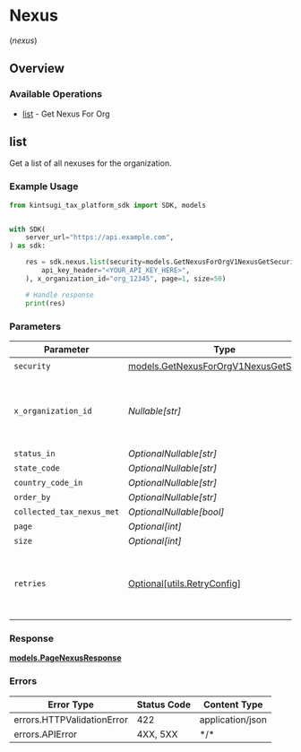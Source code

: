 # Nexus
(*nexus*)

## Overview

### Available Operations

* [list](#list) - Get Nexus For Org

## list

Get a list of all nexuses for the organization.

### Example Usage

```python
from kintsugi_tax_platform_sdk import SDK, models


with SDK(
    server_url="https://api.example.com",
) as sdk:

    res = sdk.nexus.list(security=models.GetNexusForOrgV1NexusGetSecurity(
        api_key_header="<YOUR_API_KEY_HERE>",
    ), x_organization_id="org_12345", page=1, size=50)

    # Handle response
    print(res)

```

### Parameters

| Parameter                                                                                   | Type                                                                                        | Required                                                                                    | Description                                                                                 | Example                                                                                     |
| ------------------------------------------------------------------------------------------- | ------------------------------------------------------------------------------------------- | ------------------------------------------------------------------------------------------- | ------------------------------------------------------------------------------------------- | ------------------------------------------------------------------------------------------- |
| `security`                                                                                  | [models.GetNexusForOrgV1NexusGetSecurity](../../models/getnexusfororgv1nexusgetsecurity.md) | :heavy_check_mark:                                                                          | N/A                                                                                         |                                                                                             |
| `x_organization_id`                                                                         | *Nullable[str]*                                                                             | :heavy_check_mark:                                                                          | The unique identifier for the organization making the request                               | org_12345                                                                                   |
| `status_in`                                                                                 | *OptionalNullable[str]*                                                                     | :heavy_minus_sign:                                                                          | N/A                                                                                         |                                                                                             |
| `state_code`                                                                                | *OptionalNullable[str]*                                                                     | :heavy_minus_sign:                                                                          | N/A                                                                                         |                                                                                             |
| `country_code_in`                                                                           | *OptionalNullable[str]*                                                                     | :heavy_minus_sign:                                                                          | N/A                                                                                         |                                                                                             |
| `order_by`                                                                                  | *OptionalNullable[str]*                                                                     | :heavy_minus_sign:                                                                          | N/A                                                                                         |                                                                                             |
| `collected_tax_nexus_met`                                                                   | *OptionalNullable[bool]*                                                                    | :heavy_minus_sign:                                                                          | N/A                                                                                         |                                                                                             |
| `page`                                                                                      | *Optional[int]*                                                                             | :heavy_minus_sign:                                                                          | Page number                                                                                 |                                                                                             |
| `size`                                                                                      | *Optional[int]*                                                                             | :heavy_minus_sign:                                                                          | Page size                                                                                   |                                                                                             |
| `retries`                                                                                   | [Optional[utils.RetryConfig]](../../models/utils/retryconfig.md)                            | :heavy_minus_sign:                                                                          | Configuration to override the default retry behavior of the client.                         |                                                                                             |

### Response

**[models.PageNexusResponse](../../models/pagenexusresponse.md)**

### Errors

| Error Type                 | Status Code                | Content Type               |
| -------------------------- | -------------------------- | -------------------------- |
| errors.HTTPValidationError | 422                        | application/json           |
| errors.APIError            | 4XX, 5XX                   | \*/\*                      |